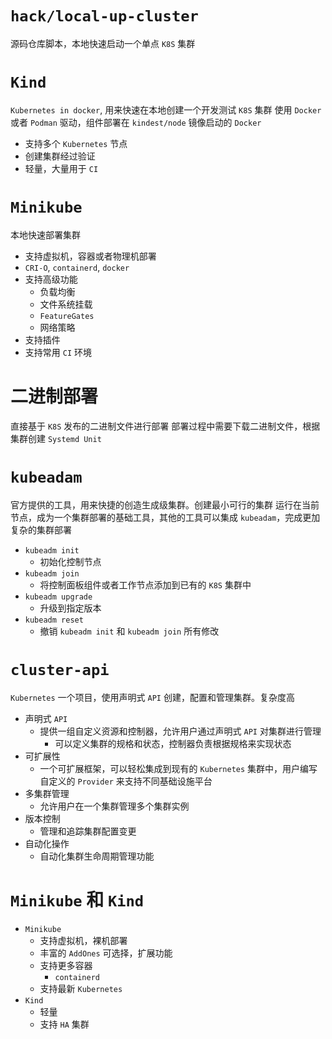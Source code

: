 # `hack/local-up-cluster`

源码仓库脚本，本地快速启动一个单点 `K8S` 集群

# `Kind`

`Kubernetes in docker`, 用来快速在本地创建一个开发测试 `K8S` 集群
使用 `Docker` 或者 `Podman` 驱动，组件部署在 `kindest/node` 镜像启动的 `Docker`

- 支持多个 `Kubernetes` 节点
- 创建集群经过验证
- 轻量，大量用于 `CI`

# `Minikube`

本地快速部署集群

- 支持虚拟机，容器或者物理机部署
- `CRI-O`, `containerd`, `docker`
- 支持高级功能
    - 负载均衡
    - 文件系统挂载
    - `FeatureGates`
    - 网络策略
- 支持插件
- 支持常用 `CI` 环境

# 二进制部署

直接基于 `K8S` 发布的二进制文件进行部署
部署过程中需要下载二进制文件，根据集群创建 `Systemd Unit`

# `kubeadam`

官方提供的工具，用来快捷的创造生成级集群。创建最小可行的集群
运行在当前节点，成为一个集群部署的基础工具，其他的工具可以集成 `kubeadam`，完成更加复杂的集群部署

- `kubeadm init`
    - 初始化控制节点
- `kubeadm join`
    - 将控制面板组件或者工作节点添加到已有的 `K8S` 集群中
- `kubeadm upgrade`
    - 升级到指定版本
- `kubeadm reset`
    - 撤销 `kubeadm init` 和 `kubeadm join` 所有修改

# `cluster-api`

`Kubernetes` 一个项目，使用声明式 `API` 创建，配置和管理集群。复杂度高

- 声明式 `API`
    - 提供一组自定义资源和控制器，允许用户通过声明式 `API` 对集群进行管理
        - 可以定义集群的规格和状态，控制器负责根据规格来实现状态
- 可扩展性
    - 一个可扩展框架，可以轻松集成到现有的 `Kubernetes` 集群中，用户编写自定义的 `Provider` 来支持不同基础设施平台
- 多集群管理
    - 允许用户在一个集群管理多个集群实例
- 版本控制
    - 管理和追踪集群配置变更
- 自动化操作
    - 自动化集群生命周期管理功能

# `Minikube` 和 `Kind`

- `Minikube`
  - 支持虚拟机，裸机部署
  - 丰富的 `AddOnes` 可选择，扩展功能
  - 支持更多容器
    - `containerd`
  - 支持最新 `Kubernetes`
- `Kind`
  - 轻量
  - 支持 `HA` 集群